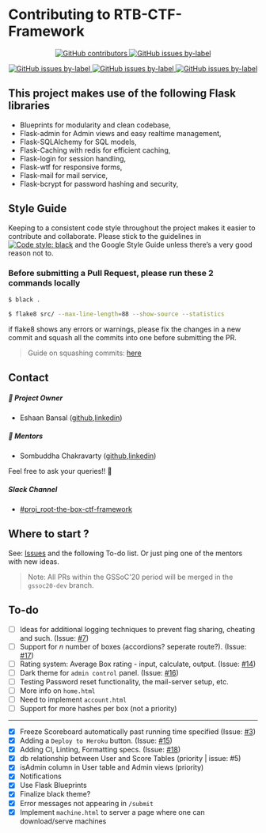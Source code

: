 
# Contributing to RTB-CTF-Framework

<p align="center">
  <a href="https://github.com/abs0lut3pwn4g3/RTB-CTF-Framework/graphs/contributors">
    <img alt="GitHub contributors" src="https://img.shields.io/github/contributors-anon/abs0lut3pwn4g3/RTB-CTF-Framework?color=red&logo=github&style=for-the-badge">
  </a>
  <a href="https://github.com/abs0lut3pwn4g3/RTB-CTF-Framework/issues?q=is%3Aopen+is%3Aissue+label%3Agssoc20">
  	<img alt="GitHub issues by-label" src="https://img.shields.io/github/issues/abs0lut3pwn4g3/RTB-CTF-Framework/gssoc20?color=deeppink&style=for-the-badge">
  </a>
</p>

<p align="center">
  <a href="https://github.com/abs0lut3pwn4g3/RTB-CTF-Framework/issues?q=is%3Aopen+is%3Aissue+label%3Aeasy">
    <img alt="GitHub issues by-label" src="https://img.shields.io/github/issues/abs0lut3pwn4g3/RTB-CTF-Framework/easy?color=seagreen&style=for-the-badge">
  </a>
  <a href="https://github.com/abs0lut3pwn4g3/RTB-CTF-Framework/issues?q=is%3Aopen+is%3Aissue+label%3Amedium">
    <img alt="GitHub issues by-label" src="https://img.shields.io/github/issues/abs0lut3pwn4g3/RTB-CTF-Framework/medium?color=%23e99695&style=for-the-badge">
  </a>
  <a href="https://github.com/abs0lut3pwn4g3/RTB-CTF-Framework/issues?q=is%3Aopen+is%3Aissue+label%3Ahard">
    <img alt="GitHub issues by-label" src="https://img.shields.io/github/issues/abs0lut3pwn4g3/RTB-CTF-Framework/hard?color=%23cc317c%09&style=for-the-badge">
  </a>
</p>

## This project makes use of the following Flask libraries

* Blueprints for modularity and clean codebase,
* Flask-admin for Admin views and easy realtime management,
* Flask-SQLAlchemy for SQL models,
* Flask-Caching with redis for efficient caching,
* Flask-login for session handling,
* Flask-wtf for responsive forms,
* Flask-mail for mail service,
* Flask-bcrypt for password hashing and security,

## Style Guide

Keeping to a consistent code style throughout the project makes it easier to contribute and collaborate. Please stick to the guidelines in [![Code style: black](https://img.shields.io/badge/code%20style-black-000000.svg)](https://github.com/psf/black) and the Google Style Guide unless there’s a very good reason not to.

### Before submitting a Pull Request, please run these 2 commands locally

```bash
$ black .
```

```bash
$ flake8 src/ --max-line-length=88 --show-source --statistics
```

if flake8 shows any errors or warnings, please fix the changes in a new commit and squash all the commits into one before submitting the PR.

> Guide on squashing commits: [here](https://github.com/wprig/wprig/wiki/How-to-squash-commits)

## Contact

##### 👨 Project Owner

- Eshaan Bansal ([github](https://github.com/eshaan7),[linkedin](https://www.linkedin.com/in/eshaan7/))

##### 👬 Mentors

- Sombuddha Chakravarty ([github](https://github.com/sammy1997),[linkedin](https://www.linkedin.com/in/sombuddha-chakravarty-9482b5131/))

Feel free to ask your queries!! 🙌

##### Slack Channel

- [#proj_root-the-box-ctf-framework](https://app.slack.com/client/TRN1H1V43/CUC71PDD2)

## Where to start ? 

See: [Issues](https://github.com/abs0lut3pwn4g3/RTB-CTF-Framework/issues) and the following To-do list. Or just ping one of the mentors with new ideas.

> Note: All PRs within the GSSoC'20 period will be merged in the `gssoc20-dev` branch.

## To-do

- [ ] Ideas for additional logging techniques to prevent flag sharing, cheating and such. (Issue: [#7](https://github.com/abs0lut3pwn4g3/RTB-CTF-Framework/issues/7))
- [ ] Support for *n* number of boxes (accordions? seperate route?). (Issue: [#17](https://github.com/abs0lut3pwn4g3/RTB-CTF-Framework/issues/17))
- [ ] Rating system: Average Box rating - input, calculate, output. (Issue: [#14](https://github.com/abs0lut3pwn4g3/RTB-CTF-Framework/issues/14))
- [ ] Dark theme for `admin control` panel. (Issue: [#16](https://github.com/abs0lut3pwn4g3/RTB-CTF-Framework/issues/16))
- [ ] Testing Password reset functionality, the mail-server setup, etc.
- [ ] More info on `home.html`
- [ ] Need to implement `account.html`
- [ ] Support for more hashes per box (not a priority)

<hr/>

- [x] Freeze Scoreboard automatically past running time specified (Issue: [#3](https://github.com/abs0lut3pwn4g3/RTB-CTF-Framework/issues/3))
- [x] Adding a `Deploy to Heroku` button. (Issue: [#15](https://github.com/abs0lut3pwn4g3/RTB-CTF-Framework/issues/15))
- [x] Adding CI, Linting, Formatting specs. (Issue: [#18](https://github.com/abs0lut3pwn4g3/RTB-CTF-Framework/issues/18))
- [x] db relationship between User and Score Tables (priority | issue: #5)
- [x] isAdmin column in User table and Admin views (priority)
- [x] Notifications
- [x] Use Flask Blueprints
- [x] Finalize black theme?
- [x] Error messages not appearing in `/submit`
- [x] Implement `machine.html` to server a page where one can download/serve machines
